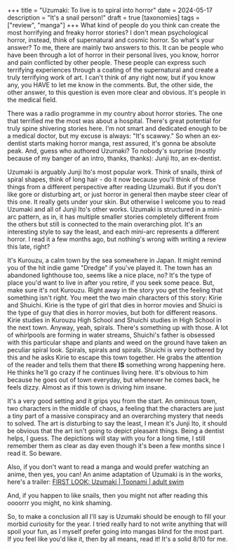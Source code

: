 +++
title = "Uzumaki: To live is to spiral into horror"
date = 2024-05-17
description = "It's a snail person!"
draft = true
[taxonomies]
tags = ["review", "manga"]
+++
What kind of people do you think can create the most horrifying and freaky horror stories? I don't mean psychological horror, instead, think of supernatural and cosmic horror. So what's your answer? To me, there are mainly two answers to this. It can be people who have been through a lot of horror in their personal lives, you know, horror and pain conflicted by other people. These people can express such terrifying experiences through a coating of the supernatural and create a truly terrifying work of art. I can't think of any right now, but if you know any, you HAVE to let me know in the comments. But, the other side, the other answer, to this question is even more clear and obvious. It's people in the medical field.

There was a radio programme in my country about horror stories. The one that terrified me the most was about a hospital. There's great potential for truly spine shivering stories here. I'm not smart and dedicated enough to be a medical doctor, but my excuse is always: "It's scawwy." So when an ex-dentist starts making horror manga, rest assured, it's gonna be absolute peak. And, guess who authored Uzumaki? To nobody's surprise (mostly because of my banger of an intro, thanks, thanks): Junji Ito, an ex-dentist.

Uzumaki is arguably Junji Ito's most popular work. Think of snails, think of spiral shapes, think of long hair - do it now because you'll think of these things from a different perspective after reading Uzumaki. But if you don't like gore or disturbing art, or just horror in general then maybe steer clear of this one. It really gets under your skin. But otherwise I welcome you to read Uzumaki and all of Junji Ito's other works. Uzumaki is structured in a mini-arc pattern, as in, it has multiple smaller stories completely different from the others but still is connected to the main overarching plot. It's an interesting style to say the least, and each mini-arc represents a different horror. I read it a few months ago, but nothing's wrong with writing a review this late, right?

It's Kurouzu, a calm town by the sea somewhere in Japan. It might remind you of the hit indie game "Dredge" if you've played it. The town has an abandoned lighthouse too, seems like a nice place, no? It's the type of place you'd want to live in after you retire, if you seek some peace. But, make sure it's not Kurouzu. Right away in the story you get the feeling that something isn't right. You meet the two main characters of this story: Kirie and Shuichi. Kirie is the type of girl that dies in horror movies and Shuici is the type of guy that dies in horror movies, but both for different reasons. Kirie studies in Kurouzu High School and Shuichi studies in High School in the next town. Anyway, yeah, spirals. There's something up with those. A lot of whirlpools are forming in water streams, Shuichi's father is obsessed with this particular shape and plants and weed on the ground have taken an peculiar spiral look. Spirals, spirals and spirals. Shuichi is *very* bothered by this and he asks Kirie to escape this town together. He grabs the attention of the reader and tells them that there **IS** something wrong happening here. He thinks he'll go crazy if he continues living here. It's obvious to him because he goes out of town everyday, but whenever he comes back, he feels dizzy. Almost as if this town is driving him insane.

It's a very good setting and it grips you from the start. An ominous town, two characters in the middle of chaos, a feeling that the characters are just a tiny part of a massive conspiracy and an overarching mystery that needs to solved. The art is disturbing to say the least, I mean it's Junji Ito, it should be obvious that the art isn't going to depict pleasant things. Being a dentist helps, I guess. The depictions will stay with you for a long time, I still remember them as clear as day even though it's been a few months since I read it. So beware.

Also, if you don't want to read a manga and would prefer watching an anime, then yes, you can! An anime adaptation of Uzumaki is in the works, here's a trailer: [FIRST LOOK: Uzumaki | Toonami | adult swim](https://www.youtube.com/watch?v=qRrqvjjKlOs)

And, if you happen to like snails, then you might not after reading this oooorrr you might, no kink shaming.

So, to make a conclusion all I'll say is Uzumaki should be enough to fill your morbid curiosity for the year. I tried really hard to not write anything that will spoil your fun, as I myself prefer going into mangas blind for the most part. If you feel like you'd like it, then by all means, read it! It's a solid 8/10 for me.
